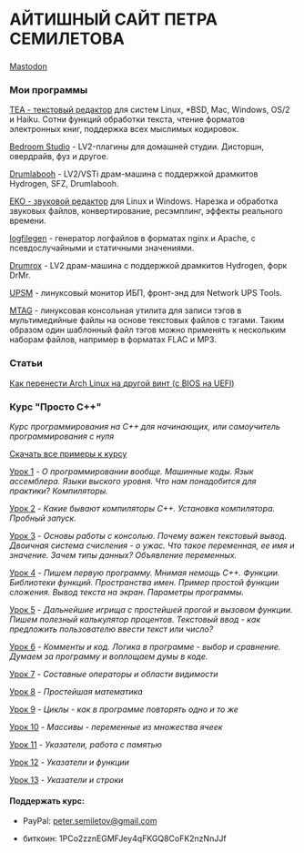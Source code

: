 # АЙТИШНЫЙ САЙТ ПЕТРА СЕМИЛЕТОВА


###

<a rel="me" href="https://mastodon.social/@semiletov">Mastodon</a>

### Мои программы


[TEA - текстовый редактор](http://tea.ourproject.org) для систем Linux, *BSD, Mac, Windows, OS/2 и Haiku. Сотни функций обработки текста, чтение форматов электронных книг, поддержка всех мыслимых кодировок.

[Bedroom Studio](https://github.com/psemiletov/bedroomstudio) - LV2-плагины для домашней студии. Дисторшн, овердрайв, фуз и другое.


[Drumlabooh](https://github.com/psemiletov/drumlabooh) - LV2/VSTi драм-машина с поддержкой драмкитов Hydrogen, SFZ, Drumlabooh.

[EKO - звуковой редактор](http://psemiletov.github.io/eko/) для Linux и Windows. Нарезка и обработка звуковых файлов, конвертирование, ресэмплинг, эффекты реального времени.

[logfilegen](http://psemiletov.github.io/logfilegen/) - генератор логфайлов в форматах nginx и Apache, с псевдослучайными и статичными значениями.

[Drumrox](https://github.com/psemiletov/drumrox) - LV2 драм-машина с поддержкой драмкитов Hydrogen, форк DrMr.

[UPSM](https://github.com/psemiletov/upsm) - линуксовый монитор ИБП, фронт-энд для Network UPS Tools.

[MTAG](https://github.com/psemiletov/mtag) - линуксовая консольная утилита для записи тэгов в мультимедийные файлы на основе текстовых файлов с тэгами. Таким образом один шаблонный файл тэгов можно применять к нескольким наборам файлов, например в форматах FLAC и MP3.

### Статьи

[ Как перенести Arch Linux на другой винт (с BIOS на UEFI)](articles/archmigr.md)


### Курс "Просто С++"

*Курс программирования на С++ для начинающих, или самоучитель программирования с нуля*

[Скачать все примеры к курсу](https://github.com/psemiletov/simple-cpp-examples/archive/refs/heads/main.zip)

[Урок 1](scpp/001.md) - *О программировании вообще. Машинные коды. Язык ассемблера. Языки выского уровня. Что нам понадобится для практики? Компиляторы.*

[Урок 2](scpp/002.md) - *Какие бывают компиляторы C++. Установка компилятора. Пробный запуск.*

[Урок 3](scpp/003.md) - *Основы работы с консолью. Почему важен текстовый вывод. Двоичная система счисления - о ужас. Что такое переменная, ее имя и значение. Зачем типы данных? Объявление переменных.*

[Урок 4](scpp/004.md) - *Пишем первую программу. Мнимая немощь С++. Функции. Библиотеки функций. Пространства имен. Пример простой функции сложения. Вывод текста на экран. Параметры программы.*

[Урок 5](scpp/005.md) - *Дальнейшие игрища с простейшей прогой и вызовом функции. Пишем полезный калькулятор процентов. Текстовый ввод - как предложить пользователю ввести текст или число?*

[Урок 6](scpp/006.md) - *Комменты и код. Логика в программе - выбор и сравнение. Думаем за программу и воплощаем думы в коде.*

[Урок 7](scpp/007.md) - *Составные операторы и области видимости*

[Урок 8](scpp/008.md) - *Простейшая математика*   

[Урок 9](scpp/009.md) - *Циклы - как в программе повторять одно и то же*   

[Урок 10](scpp/009.md) - *Массивы - переменные из множества ячеек*   

[Урок 11](scpp/011.md) - *Указатели, работа с памятью*   

[Урок 12](scpp/012.md) - *Указатели и функции*

[Урок 13](scpp/013.md) - *Указатели и строки*


#### Поддержать курс:

* PayPal: peter.semiletov@gmail.com

* биткоин: 1PCo2zznEGMFJey4qFKGQ8CoFK2nzNnJJf

